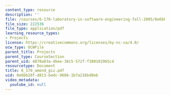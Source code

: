 ```yaml
---
content_type: resource
description: ''
file: /courses/6-170-laboratory-in-software-engineering-fall-2005/0e6bb20fd813bedc96661b7a216bd8eb_6_170_amend_giz.pdf
file_size: 222536
file_type: application/pdf
learning_resource_types:
- Projects
license: https://creativecommons.org/licenses/by-nc-sa/4.0/
ocw_type: OCWFile
parent_title: Projects
parent_type: CourseSection
parent_uid: 4878a83a-4bee-38c5-572f-f380102965c4
resourcetype: Document
title: 6_170_amend_giz.pdf
uid: 0e6bb20f-d813-bedc-9666-1b7a216bd8eb
video_metadata:
  youtube_id: null
---
```

